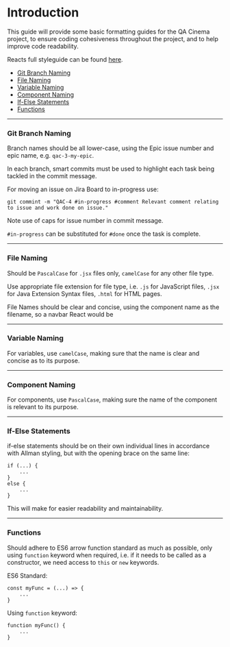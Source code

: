 # Introduction 
This guide will provide some basic formatting guides for the QA Cinema project, to ensure coding cohesiveness 
throughout the project, and to help improve code readability. 

Reacts full styleguide can be found [here](https://airbnb.io/javascript/react/).

- [Git Branch Naming](#git-branch-naming)
- [File Naming](#file-naming)
- [Variable Naming](#variable-naming)
- [Component Naming](#component-naming)
- [If-Else Statements](#if-else-statements)
- [Functions](#functions)

-------------
### Git Branch Naming 
Branch names should be all lower-case, using the Epic issue number and epic name, e.g. `qac-3-my-epic`.

In each branch, smart commits must be used to highlight each task being tackled in the commit message.

For moving an issue on Jira Board to in-progress use:
```
git commint -m "QAC-4 #in-progress #comment Relevant comment relating to issue and work done on issue."
```
Note use of caps for issue number in commit message.

`#in-progress` can be substituted for `#done` once the task is complete.

-------------
### File Naming
Should be `PascalCase` for `.jsx` files only, `camelCase` for any other file type.

Use appropriate file extension for file type, i.e. `.js` for JavaScript files, `.jsx` for Java Extension Syntax files,
`.html` for HTML pages.

File Names should be clear and concise, using the component name as the filename, so a navbar React would be

-------------
### Variable Naming
For variables, use `camelCase`, making sure that the name is clear and concise as to its purpose.

-------------
### Component Naming
For components, use `PascalCase`, making sure the name of the component is relevant to its purpose.

-------------
### If-Else Statements
if-else statements should be on their own individual lines in accordance with Allman styling, but with the opening 
brace on the same line:
```
if (...) {
    ...
}
else {
    ...
}
```

This will make for easier readability and maintainability.

-------------
### Functions
Should adhere to ES6 arrow function standard as much as possible, only using `function` keyword when required, i.e. 
if it needs to be called as a constructor, we need access to `this` or `new` keywords.

ES6 Standard:
```
const myFunc = (...) => { 
    ...
}
```

Using `function` keyword:
```
function myFunc() {
    ...
}
```